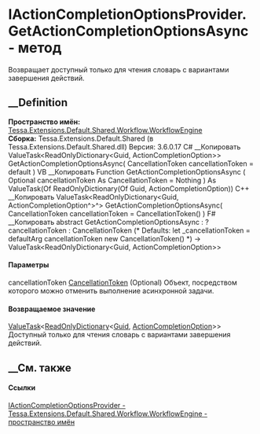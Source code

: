 # IActionCompletionOptionsProvider.GetActionCompletionOptionsAsync - метод
Возвращает доступный только для чтения словарь с вариантами завершения
действий.
## __Definition
 **Пространство имён:**
[Tessa.Extensions.Default.Shared.Workflow.WorkflowEngine](N_Tessa_Extensions_Default_Shared_Workflow_WorkflowEngine.htm)  
 **Сборка:** Tessa.Extensions.Default.Shared (в
Tessa.Extensions.Default.Shared.dll) Версия: 3.6.0.17
C# __Копировать
    ValueTask<ReadOnlyDictionary<Guid, ActionCompletionOption>> GetActionCompletionOptionsAsync(
    	CancellationToken cancellationToken = default
    )
VB __Копировать
     Function GetActionCompletionOptionsAsync ( 
    	Optional cancellationToken As CancellationToken = Nothing
    ) As ValueTask(Of ReadOnlyDictionary(Of Guid, ActionCompletionOption))
C++ __Копировать
    ValueTask<ReadOnlyDictionary<Guid, ActionCompletionOption^>^> GetActionCompletionOptionsAsync(
    	CancellationToken cancellationToken = CancellationToken()
    )
F# __Копировать
     abstract GetActionCompletionOptionsAsync : 
            ?cancellationToken : CancellationToken 
    (* Defaults:
            let _cancellationToken = defaultArg cancellationToken new CancellationToken()
    *)
    -> ValueTask<ReadOnlyDictionary<Guid, ActionCompletionOption>> 
#### Параметры
cancellationToken
[CancellationToken](https://learn.microsoft.com/dotnet/api/system.threading.cancellationtoken)
(Optional)
    Объект, посредством которого можно отменить выполнение асинхронной задачи.
#### Возвращаемое значение
[ValueTask](https://learn.microsoft.com/dotnet/api/system.threading.tasks.valuetask-1)<[ReadOnlyDictionary](https://learn.microsoft.com/dotnet/api/system.collections.objectmodel.readonlydictionary-2)<[Guid](https://learn.microsoft.com/dotnet/api/system.guid),
[ActionCompletionOption](T_Tessa_Extensions_Default_Shared_Workflow_WorkflowEngine_ActionCompletionOption.htm)>>  
Доступный только для чтения словарь с вариантами завершения действий.
##  __См. также
#### Ссылки
[IActionCompletionOptionsProvider -
](T_Tessa_Extensions_Default_Shared_Workflow_WorkflowEngine_IActionCompletionOptionsProvider.htm)
[Tessa.Extensions.Default.Shared.Workflow.WorkflowEngine - пространство
имён](N_Tessa_Extensions_Default_Shared_Workflow_WorkflowEngine.htm)
